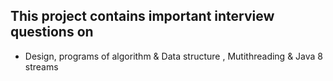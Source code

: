 ## This project contains important interview questions on 
- Design, programs of algorithm & Data structure , Mutithreading & Java 8 streams
  

